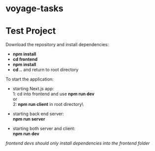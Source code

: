 # voyage-tasks

<!-- Your project's `readme` is as important to success as your code. For
this reason you should put as much care into its creation and maintenance
as you would any other component of the application. -->

<!-- If you are unsure of what should go into the `readme` let this article,
written by an experienced Chingu, be your starting point -
[Keys to a well written README](https://tinyurl.com/yk3wubft). -->

<!-- And before we go there's "one more thing"! Once you decide what to include
in your `readme` feel free to replace the text we've provided here. -->

<!-- > Own it & Make it your Own! -->

# Test Project

Download the repository and install dependencies:

- **npm install**
- **cd frontend**
- **npm install**
- **cd ..**
  and return to root directory

To start the application:

- starting Next.js app:\
  1: cd into frontend and use **npm run dev**\
  or\
  2: **npm run client** in root directory\

- starting back end server:\
  **npm run server**

- starting both server and client:\
  **npm run dev**

_frontend devs should only install dependencies into the frontend folder_
